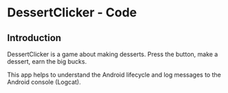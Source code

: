 DessertClicker - Code
=====================

Introduction
------------

DessertClicker is a game about making desserts. Press the button, make a dessert, earn the big bucks.

This app helps to understand the Android lifecycle and log messages to the Android console (Logcat).
